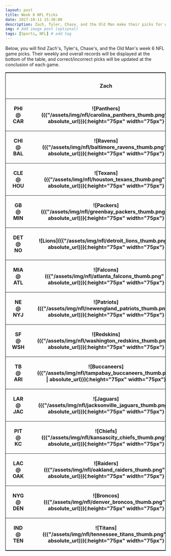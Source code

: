 ```yaml
---
layout: post
title: Week 6 NFL Picks
date: 2017-10-11 15:30:00
description: Zach, Tyler, Chase, and the Old Man make their picks for week 6 games in the NFL.
img: # Add image post (optional)
tags: [Sports, NFL] # add tag
---
```

Below, you will find Zach's, Tyler's, Chase's, and the Old Man's week 6 NFL game picks. Their weekly and overall records will be displayed
at the bottom of the table, and correct/incorrect picks will be updated at the conclusion of each game.
<style>
    .test {
        border: 1px solid black;
    }
    th, td {
        padding: 20px;
        text-align: center;
    }
</style>
<table class='test' align='center'>
    <tr>
        <th></th>
        <th>Zach</th>
        <th>Tyler</th>
        <th>Chase</th>
        <th>Old Man</th>
    </tr>
    <tr>
        <th>PHI @ CAR</th>
        <th markdown="1">![Panthers]({{"/assets/img/nfl/carolina_panthers_thumb.png" | absolute_url}}){:height="75px" width="75px"}</th>
        <th markdown="1">![Eagles]({{"/assets/img/nfl/philadelphia_eagles_thumb.png" | absolute_url}}){:height="75px" width="75px"}</th>
        <td>N/A</td>
        <td>N/A</td>
    </tr>
    <tr>
        <th>CHI @ BAL</th>
        <th markdown="1">![Ravens]({{"/assets/img/nfl/baltimore_ravens_thumb.png" | absolute_url}}){:height="75px" width="75px"}</th>
        <th markdown="1">![Ravens]({{"/assets/img/nfl/baltimore_ravens_thumb.png" | absolute_url}}){:height="75px" width="75px"}</th>
        <td>N/A</td>
        <td>N/A</td>
    </tr>
    <tr>
        <th>CLE @ HOU</th>
        <th markdown="1">![Texans]({{"/assets/img/nfl/houston_texans_thumb.png" | absolute_url}}){:height="75px" width="75px"}</th>
        <th markdown="1">![Texans]({{"/assets/img/nfl/houston_texans_thumb.png" | absolute_url}}){:height="75px" width="75px"}</th>
        <td>N/A</td>
        <td>N/A</td>
    </tr>
    <tr>
        <th>GB @ MIN</th>
        <th markdown="1">![Packers]({{"/assets/img/nfl/greenbay_packers_thumb.png" | absolute_url}}){:height="75px" width="75px"}</th>
        <th markdown="1">![Packers]({{"/assets/img/nfl/greenbay_packers_thumb.png" | absolute_url}}){:height="75px" width="75px"}</th>
        <td>N/A</td>
        <td>N/A</td>
    </tr>
    <tr>
        <th>DET @ NO</th>
        <th markdown="1">![Lions]({{"/assets/img/nfl/detroit_lions_thumb.png" | absolute_url}}){:height="75px" width="75px"}</th>
        <th markdown="1">![Saints]({{"/assets/img/nfl/neworleans_saints_thumb.png" | absolute_url}}){:height="75px" width="75px"}</th>
        <td>N/A</td>
        <td>N/A</td>
    </tr>
    <tr>
        <th>MIA @ ATL</th>
        <th markdown="1">![Falcons]({{"/assets/img/nfl/atlanta_falcons_thumb.png" | absolute_url}}){:height="75px" width="75px"}</th>
        <th markdown="1">![Falcons]({{"/assets/img/nfl/atlanta_falcons_thumb.png" | absolute_url}}){:height="75px" width="75px"}</th>
        <td>N/A</td>
        <td>N/A</td>
    </tr>
    <tr>
        <th>NE @ NYJ</th>
        <th markdown="1">![Patriots]({{"/assets/img/nfl/newengland_patriots_thumb.png" | absolute_url}}){:height="75px" width="75px"}</th>
        <th markdown="1">![Patriots]({{"/assets/img/nfl/newengland_patriots_thumb.png" | absolute_url}}){:height="75px" width="75px"}</th>
        <td>N/A</td>
        <td>N/A</td>
    </tr>
    <tr>
        <th>SF @ WSH</th>
        <th markdown="1">![Redskins]({{"/assets/img/nfl/washington_redskins_thumb.png" | absolute_url}}){:height="75px" width="75px"}</th>
        <th markdown="1">![Redskins]({{"/assets/img/nfl/washington_redskins_thumb.png" | absolute_url}}){:height="75px" width="75px"}</th>
        <td>N/A</td>
        <td>N/A</td>
    </tr>
    <tr>
        <th>TB @ ARI</th>
        <th markdown="1">![Buccaneers]({{"/assets/img/nfl/tampabay_buccaneers_thumb.png" | absolute_url}}){:height="75px" width="75px"}</th>
        <th markdown="1">![Buccaneers]({{"/assets/img/nfl/tampabay_buccaneers_thumb.png" | absolute_url}}){:height="75px" width="75px"}</th>
        <td>N/A</td>
        <td>N/A</td>
    </tr>
    <tr>
        <th>LAR @ JAC</th>
        <th markdown="1">![Jaguars]({{"/assets/img/nfl/jacksonville_jaguars_thumb.png" | absolute_url}}){:height="75px" width="75px"}</th>
        <th markdown="1">![Jaguars]({{"/assets/img/nfl/jacksonville_jaguars_thumb.png" | absolute_url}}){:height="75px" width="75px"}</th>
        <td>N/A</td>
        <td>N/A</td>
    </tr>
    <tr>
        <th>PIT @ KC</th>
        <th markdown="1">![Chiefs]({{"/assets/img/nfl/kansascity_chiefs_thumb.png" | absolute_url}}){:height="75px" width="75px"}</th>
        <th markdown="1">![Steelers]({{"/assets/img/nfl/pittsburgh_steelers_thumb.png" | absolute_url}}){:height="75px" width="75px"}</th>
        <td>N/A</td>
        <td>N/A</td>
    </tr>
    <tr>
        <th>LAC @ OAK</th>
        <th markdown="1">![Raiders]({{"/assets/img/nfl/oakland_raiders_thumb.png" | absolute_url}}){:height="75px" width="75px"}</th>
        <th markdown="1">![Raiders]({{"/assets/img/nfl/oakland_raiders_thumb.png" | absolute_url}}){:height="75px" width="75px"}</th>
        <td>N/A</td>
        <td>N/A</td>
    </tr>
    <tr>
        <th>NYG @ DEN</th>
        <th markdown="1">![Broncos]({{"/assets/img/nfl/denver_broncos_thumb.png" | absolute_url}}){:height="75px" width="75px"}</th>
        <th markdown="1">![Broncos]({{"/assets/img/nfl/denver_broncos_thumb.png" | absolute_url}}){:height="75px" width="75px"}</th>
        <td>N/A</td>
        <td>N/A</td>
    </tr>
    <tr>
        <th>IND @ TEN</th>
        <th markdown="1">![Titans]({{"/assets/img/nfl/tennessee_titans_thumb.png" | absolute_url}}){:height="75px" width="75px"}</th>
        <th markdown="1">![Titans]({{"/assets/img/nfl/tennessee_titans_thumb.png" | absolute_url}}){:height="75px" width="75px"}</th>
        <td>N/A</td>
        <td>N/A</td>
    </tr>
</table>
